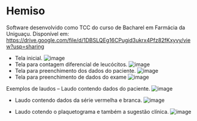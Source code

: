 # Hemiso

Software desenvolvido como TCC do curso de Bacharel em Farmácia da Uniguaçu.
Disponível em: https://drive.google.com/file/d/1DBSLQEg16CPugid3ukrx4Pfz82fKxyvy/view?usp=sharing

- Tela inicial.
![image](https://user-images.githubusercontent.com/60346994/164078119-a56e99a8-9f5d-415a-b7f2-f33d4e88d35f.png)
- Tela para contagem diferencial de leucócitos.
![image](https://user-images.githubusercontent.com/60346994/164078149-21eff195-fb9c-4c06-a439-3e00444d0a8e.png)
- Tela para preenchimento dos dados do paciente.
![image](https://user-images.githubusercontent.com/60346994/164078201-69d867fa-195c-4998-abdb-31d0a79771b0.png)
- Tela para preenchimento de dados do exame
![image](https://user-images.githubusercontent.com/60346994/164078247-b272ef9d-8be0-4dee-83e1-6a0c968f5217.png)


Exemplos de laudos
– Laudo contendo dados do paciente.
![image](https://user-images.githubusercontent.com/60346994/164078469-eab547b0-e5b9-42fb-9d20-7bc9ed792d67.png)


- Laudo contendo dados da série vermelha e branca.
![image](https://user-images.githubusercontent.com/60346994/164078579-320c64d5-22ca-4775-8e0a-ac8f9ac1c83f.png)

- Laudo cotendo o plaquetograma e também a sugestão clínica.
![image](https://user-images.githubusercontent.com/60346994/164078694-cf0676bc-692e-40a3-9891-ef4cb45ab8bb.png)
